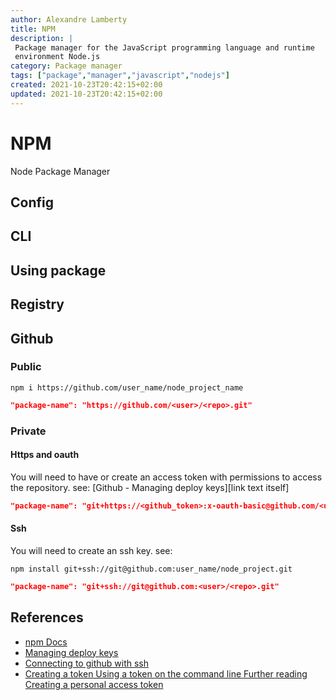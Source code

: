 ```yaml
---
author: Alexandre Lamberty
title: NPM
description: | 
 Package manager for the JavaScript programming language and runtime
 environment Node.js
category: Package manager
tags: ["package","manager","javascript","nodejs"]
created: 2021-10-23T20:42:15+02:00
updated: 2021-10-23T20:42:15+02:00
---
```

# NPM

Node Package Manager

## Config

## CLI

## Using package

## Registry

## Github

### Public

```shell
npm i https://github.com/user_name/node_project_name
```

```json
"package-name": "https://github.com/<user>/<repo>.git"
```

### Private

#### Https and oauth

You will need to have or create an access token with permissions to access the repository. see: [Github - Managing deploy keys][link text itself]

```json
"package-name": "git+https://<github_token>:x-oauth-basic@github.com/<user>/<repo>.git"
```

#### Ssh

You will need to create an ssh key. see:

```shell
npm install git+ssh://git@github.com:user_name/node_project.git
```

```json
"package-name": "git+ssh://git@github.com:<user>/<repo>.git"
```

## References

- [npm Docs](https://docs.npmjs.com/)
- [Managing deploy keys](https://docs.github.com/en/developers/overview/managing-deploy-keys)
- [Connecting to github with ssh](https://docs.github.com/en/authentication/connecting-to-github-with-ssh)
- [Creating a token
  Using a token on the command line
  Further reading
  Creating a personal access token](https://docs.github.com/en/authentication/keeping-your-account-and-data-secure/creating-a-personal-access-token)
